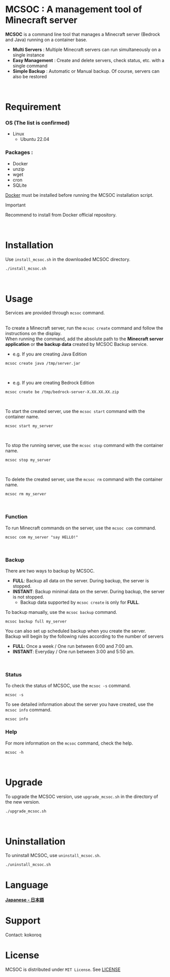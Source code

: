 <!--
########################################################################
# Minecraft Complex Server Operator for Container (MCSOC)
#
# Copyright (c) 2023-2024 kokoroq. All rights reserved.
#
#
#                       README - English                      
#
#
#
#                                               VERSION: 1.0
########################################################################
-->

# MCSOC     : A management tool of Minecraft server

**MCSOC** is a command line tool that manages a Minecraft server (Bedrock and Java) running on a container base.

- **Multi Servers** : Multiple Minecraft servers can run simultaneously on a single instance
- **Easy Management** : Create and delete servers, check status, etc. with a single command
- **Simple Backup** : Automatic or Manual backup. Of course, servers can also be restored
<br>

# Requirement

### OS (The list is confirmed)
- Linux
    - Ubuntu 22.04

### Packages :
- Docker
- unzip
- wget
- cron
- SQLite

[Docker](https://www.docker.com/) must be installed before running the MCSOC installation script.
> [!IMPORTANT]
> Recommend to install from Docker official repository.
<br>

# Installation

Use `install_mcsoc.sh` in the downloaded MCSOC directory.

```bash
./install_mcsoc.sh
```
<br>

# Usage

Services are provided through `mcsoc` command.<br><br>

To create a Minecraft server, run the `mcsoc create` command and follow the instructions on the display.<br>
When running the command, add the absolute path to the **Minecraft server application** or **the backup data** created by MCSOC Backup service.<br>
- e.g. If you are creating Java Edition
```bash:
mcsoc create java /tmp/server.jar
```
<br>

- e.g. If you are creating Bedrock Edition
```bash:
mcsoc create be /tmp/bedrock-server-X.XX.XX.XX.zip
```
<br>

To start the created server, use the `mcsoc start` command with the container name.
```bash:
mcsoc start my_server
```
<br>

To stop the running server, use the `mcsoc stop` command with the container name.
```bash:
mcsoc stop my_server
```
<br>

To delete the created server, use the `mcsoc rm` command with the container name.
```bash:
mcsoc rm my_server
```
<br>

### Function

To run Minecraft commands on the server, use the `mcsoc com` command.
```bash:
mcsoc com my_server "say HELLO!"
```
<br>

### Backup

There are two ways to backup by MCSOC.
- **FULL**: Backup all data on the server. During backup, the server is stopped.
- **INSTANT**: Backup minimal data on the server. During backup, the server is not stopped.
    - Backup data supported by `mcsoc create` is only for **FULL**.


To backup manually, use the `mcsoc backup` command.
```bash:
mcsoc backup full my_server
```

You can also set up scheduled backup when you create the server.<br>
Backup will begin by the following rules according to the number of servers<br>
- **FULL**:  Once a week / One run between 6:00 and 7:00 am.
- **INSTANT**: Everyday / One run between 3:00 and 5:50 am.
<br>

### Status
To check the status of MCSOC, use the `mcsoc -s` command.
```bash:
mcsoc -s
```
To see detailed information about the server you have created, use the `mcsoc info` command.
```bash:
mcsoc info
```

### Help
For more information on the `mcsoc` command, check the help.
```bash:
mcsoc -h
```
<br>

# Upgrade

To upgrade the MCSOC version, use `upgrade_mcsoc.sh` in the directory of the new version.

```bash
./upgrade_mcsoc.sh
```
<br>

# Uninstallation

To uninstall MCSOC, use `uninstall_mcsoc.sh`.

```bash
./uninstall_mcsoc.sh
```

# Language

 **[Japanese - 日本語](https://github.com/kokoroq/mcsoc/blob/main/docs/README_ja.md)**

# Support

Contact: kokoroq

# License

MCSOC is distributed under `MIT License`. See [LICENSE](https://github.com/kokoroq/mcsoc/blob/main/LICENSE)